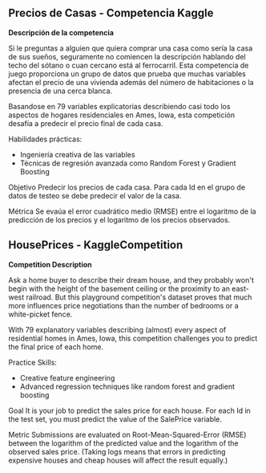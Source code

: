 ## Precios de Casas - Competencia Kaggle

**Descripción de la competencia**

Si le preguntas a alguien que quiera comprar una casa como sería la casa de sus sueños, seguramente no comiencen la descripción hablando del techo del sótano o cuan cercano está al ferrocarril. Esta competencia de juego proporciona un grupo de datos que prueba que muchas variables afectan el precio de una vivienda además del número de habitaciones o la presencia de una cerca blanca. 

Basandose en 79 variables explicatorias describiendo casi todo los aspectos de hogares residenciales en Ames, Iowa, esta competición desafía a predecir el precio final de cada casa.

Habilidades prácticas:
* Ingeniería creativa de las variables
* Técnicas de regresión avanzada como Random Forest y Gradient Boosting

Objetivo
Predecir los precios de cada casa. Para cada Id en el grupo de datos de testeo se debe predecir el valor de la casa.

Métrica
Se evaúa el error cuadrático medio (RMSE) entre el logaritmo de la predicción de los precios y el logaritmo de los precios observados.

## HousePrices - KaggleCompetition

**Competition Description**

Ask a home buyer to describe their dream house, and they probably won't begin with the height of the basement ceiling or the proximity to an east-west railroad. But this playground competition's dataset proves that much more influences price negotiations than the number of bedrooms or a white-picket fence.

With 79 explanatory variables describing (almost) every aspect of residential homes in Ames, Iowa, this competition challenges you to predict the final price of each home.

Practice Skills:
* Creative feature engineering
* Advanced regression techniques like random forest and gradient boosting

Goal
It is your job to predict the sales price for each house. For each Id in the test set, you must predict the value of the SalePrice variable. 

Metric
Submissions are evaluated on Root-Mean-Squared-Error (RMSE) between the logarithm of the predicted value and the logarithm of the observed sales price. (Taking logs means that errors in predicting expensive houses and cheap houses will affect the result equally.)

